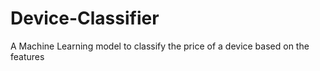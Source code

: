 # Device-Classifier
A Machine Learning model to classify the price of a device based on the features
